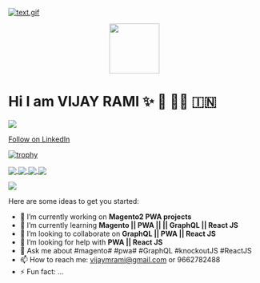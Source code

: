 [![text.gif](https://i.postimg.cc/prPfwgt2/text.gif)](https://postimg.cc/ygr39pd5)
<div id="header" align="center">
  <img src="https://media.giphy.com/media/M9gbBd9nbDrOTu1Mqx/giphy.gif" width="100"/>
</div>

# Hi I am VIJAY RAMI ✨ 👋 👨‍💼 🇮🇳

![](https://komarev.com/ghpvc/?username=vijayrami&style=for-the-badge)
      
<a class="libutton" style="display: flex; font-family: 'SF Pro Text', Helvetica, sans-serif;" href="https://www.linkedin.com/comm/mynetwork/discovery-see-all?usecase=PEOPLE_FOLLOWS&followMember=vijay-rami" target="_blank">Follow on LinkedIn</a>

[![trophy](https://github-profile-trophy.vercel.app/?username=vijayrami&theme=radical)](https://github.com/ryo-ma/github-profile-trophy)

<a href="https://github.com/vijayrami">
  <img align="center" src="https://github-readme-stats.vercel.app/api?username=vijayrami&show_icons=true&theme=radical" />
</a>

<a href="https://github.com/vijayrami?tab=repositories">
  <img align="center" src="https://github-readme-stats.vercel.app/api/top-langs/?username=vijayrami" />
</a>
<a href="https://github.com/vijayrami?tab=repositories">
  <img align="center" src="https://github-readme-streak-stats.herokuapp.com/?user=vijayrami&theme=radical" />
</a>
<a href="https://github.com/vijayrami?tab=repositories">
  <img align="center" src="https://metrics.lecoq.io/vijayrami" />
</a>

![](https://hit.yhype.me/github/profile?user_id=13213261)

Here are some ideas to get you started:

- 🔭 I’m currently working on **Magento2 PWA projects**
- 🌱 I’m currently learning **Magento || PWA || || GraphQL || React JS**
- 👯 I’m looking to collaborate on **GraphQL || PWA || React JS**
- 🤔 I’m looking for help with **PWA || React JS**
- 💬 Ask me about #magento# #pwa# #GraphQL #knockoutJS #ReactJS
- 📫 How to reach me:  vijaymrami@gmail.com or 9662782488
- ⚡ Fun fact: ...

